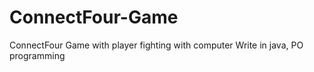 # ConnectFour-Game
ConnectFour Game with player fighting with computer
Write in java, PO programming
